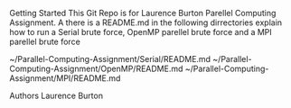 
Getting Started
This Git Repo is for Laurence Burton Parellel Computing Assignment. A there is a README.md in the following dirrectories explain how to run a Serial brute force, OpenMP parellel brute force and a MPI parellel brute force

~/Parallel-Computing-Assignment/Serial/README.md
~/Parallel-Computing-Assignment/OpenMP/README.md
~/Parallel-Computing-Assignment/MPI/README.md

Authors
Laurence Burton

